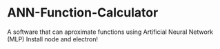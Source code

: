 # ANN-Function-Calculator
A software that can aproximate functions using Artificial Neural Network (MLP)
Install node and electron!
